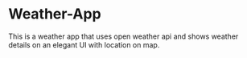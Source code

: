 # Weather-App

This is a weather app that uses open weather api and shows weather details on an elegant UI with location on map.
